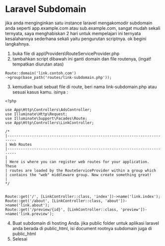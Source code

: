 # Laravel Subdomain

jika anda menginginkan satu instance laravel mengakomodir subdomain anda seperti app.example.com atau sub.example.com, sangat mudah sekali ternyata, saya menghabiskan 2 hari untuk mempelajari ini ternyata kesalahannya sederhana sekali yaitu pengurutan scriptnya. ok begini langkahnya.

1. buka file di app\Providers\RouteServiceProvider.php
2. tambahkan script dibawah ini ganti domain dan file routenya, (ingat! tempatkan diurutan atas)

```
Route::domain('link.contoh.com')
->group(base_path('routes/link-subdomain.php'));
```

3. kemudian buat sebuat file di route, beri nama link-subdomain.php atau sesuai kasus kamu. isinya :

```
<?php

use App\Http\Controllers\AdsController;
use Illuminate\Http\Request;
use Illuminate\Support\Facades\Route;
use App\Http\Controllers\LinkController;

/*
|--------------------------------------------------------------------------
| Web Routes
|--------------------------------------------------------------------------
|
| Here is where you can register web routes for your application. These
| routes are loaded by the RouteServiceProvider within a group which
| contains the "web" middleware group. Now create something great!
|
*/


Route::get('/', [LinkController::class, 'index'])->name('link.index');
Route::get('/about', [LinkController::class, 'about'])->name('link.about');
Route::get('/preview/{id}', [LinkController::class, 'preview'])->name('link.preview');
```

4. Buat subdomain di hosting Anda. jika public folder untuk aplikasi laravel anda berada di public_html, isi document rootnya subdomain juga di public_html
5. Selesai
